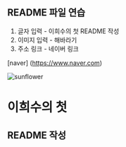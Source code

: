 ## README 파일 연습

1. 글자 입력 - 이희수의 첫 README 작성
2. 이미지 입력 - 해바라기
3. 주소 링크 - 네이버 링크

[naver] (https://www.naver.com)

![sunflower](https://user-images.githubusercontent.com/105259348/167655692-6e07468b-6785-4983-a3aa-7fc69f4f0c88.jpg)


이희수의 첫 
==============

README 작성 
--------------
